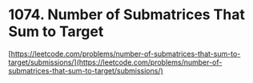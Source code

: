 # 1074. Number of Submatrices That Sum to Target

[https://leetcode.com/problems/number-of-submatrices-that-sum-to-target/submissions/](https://leetcode.com/problems/number-of-submatrices-that-sum-to-target/submissions/)
